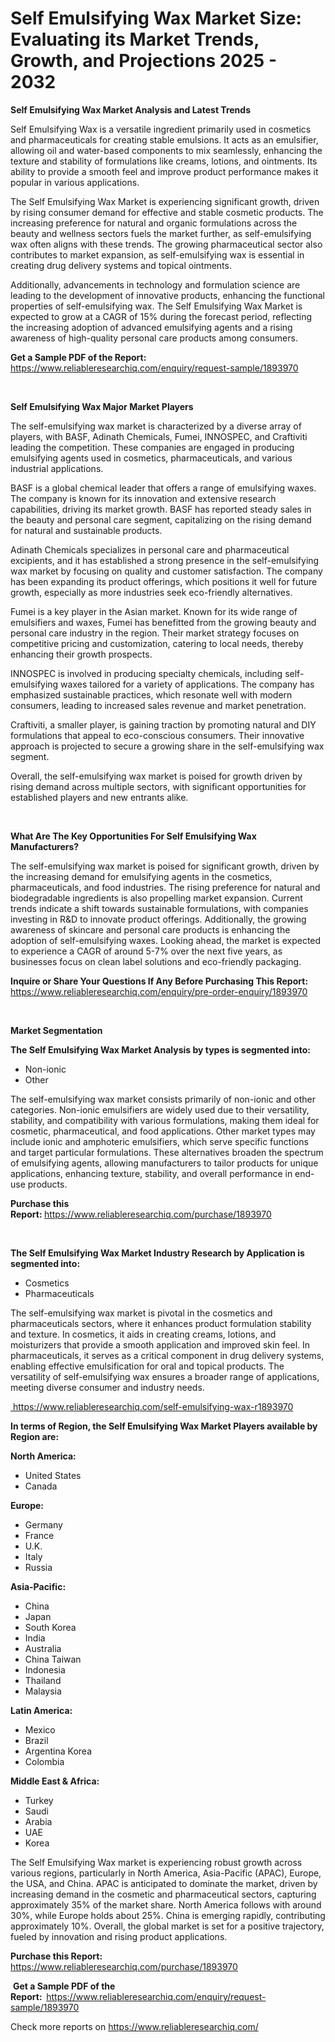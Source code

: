 <p><h1>Self Emulsifying Wax Market Size: Evaluating its Market Trends, Growth, and Projections 2025 - 2032</h1></p><p><strong>Self Emulsifying Wax Market Analysis and Latest Trends</strong></p>
<p><p>Self Emulsifying Wax is a versatile ingredient primarily used in cosmetics and pharmaceuticals for creating stable emulsions. It acts as an emulsifier, allowing oil and water-based components to mix seamlessly, enhancing the texture and stability of formulations like creams, lotions, and ointments. Its ability to provide a smooth feel and improve product performance makes it popular in various applications.</p><p>The Self Emulsifying Wax Market is experiencing significant growth, driven by rising consumer demand for effective and stable cosmetic products. The increasing preference for natural and organic formulations across the beauty and wellness sectors fuels the market further, as self-emulsifying wax often aligns with these trends. The growing pharmaceutical sector also contributes to market expansion, as self-emulsifying wax is essential in creating drug delivery systems and topical ointments.</p><p>Additionally, advancements in technology and formulation science are leading to the development of innovative products, enhancing the functional properties of self-emulsifying wax. The Self Emulsifying Wax Market is expected to grow at a CAGR of 15% during the forecast period, reflecting the increasing adoption of advanced emulsifying agents and a rising awareness of high-quality personal care products among consumers.</p></p>
<p><strong>Get a Sample PDF of the Report:&nbsp;</strong> <a href="https://www.reliableresearchiq.com/enquiry/request-sample/1893970?utm_campaign=2886&utm_medium=2&utm_source=Github&utm_content=ia&utm_term=02042025&utm_id=self-emulsifying-wax">https://www.reliableresearchiq.com/enquiry/request-sample/1893970</a></p>
<p>&nbsp;</p>
<p><strong>Self Emulsifying Wax Major Market Players</strong></p>
<p><p>The self-emulsifying wax market is characterized by a diverse array of players, with BASF, Adinath Chemicals, Fumei, INNOSPEC, and Craftiviti leading the competition. These companies are engaged in producing emulsifying agents used in cosmetics, pharmaceuticals, and various industrial applications.</p><p>BASF is a global chemical leader that offers a range of emulsifying waxes. The company is known for its innovation and extensive research capabilities, driving its market growth. BASF has reported steady sales in the beauty and personal care segment, capitalizing on the rising demand for natural and sustainable products.</p><p>Adinath Chemicals specializes in personal care and pharmaceutical excipients, and it has established a strong presence in the self-emulsifying wax market by focusing on quality and customer satisfaction. The company has been expanding its product offerings, which positions it well for future growth, especially as more industries seek eco-friendly alternatives.</p><p>Fumei is a key player in the Asian market. Known for its wide range of emulsifiers and waxes, Fumei has benefitted from the growing beauty and personal care industry in the region. Their market strategy focuses on competitive pricing and customization, catering to local needs, thereby enhancing their growth prospects.</p><p>INNOSPEC is involved in producing specialty chemicals, including self-emulsifying waxes tailored for a variety of applications. The company has emphasized sustainable practices, which resonate well with modern consumers, leading to increased sales revenue and market penetration.</p><p>Craftiviti, a smaller player, is gaining traction by promoting natural and DIY formulations that appeal to eco-conscious consumers. Their innovative approach is projected to secure a growing share in the self-emulsifying wax segment.</p><p>Overall, the self-emulsifying wax market is poised for growth driven by rising demand across multiple sectors, with significant opportunities for established players and new entrants alike.</p></p>
<p>&nbsp;</p>
<p><strong>What Are The Key Opportunities For Self Emulsifying Wax Manufacturers?</strong></p>
<p><p>The self-emulsifying wax market is poised for significant growth, driven by the increasing demand for emulsifying agents in the cosmetics, pharmaceuticals, and food industries. The rising preference for natural and biodegradable ingredients is also propelling market expansion. Current trends indicate a shift towards sustainable formulations, with companies investing in R&D to innovate product offerings. Additionally, the growing awareness of skincare and personal care products is enhancing the adoption of self-emulsifying waxes. Looking ahead, the market is expected to experience a CAGR of around 5-7% over the next five years, as businesses focus on clean label solutions and eco-friendly packaging.</p></p>
<p><strong>Inquire or Share Your Questions If Any Before Purchasing This Report:</strong> <a href="https://www.reliableresearchiq.com/enquiry/pre-order-enquiry/1893970?utm_campaign=2886&utm_medium=2&utm_source=Github&utm_content=ia&utm_term=02042025&utm_id=self-emulsifying-wax">https://www.reliableresearchiq.com/enquiry/pre-order-enquiry/1893970</a></p>
<p>&nbsp;</p>
<p><strong>Market Segmentation</strong></p>
<p><strong>The Self Emulsifying Wax Market Analysis by types is segmented into:</strong></p>
<p><ul><li>Non-ionic</li><li>Other</li></ul></p>
<p><p>The self-emulsifying wax market consists primarily of non-ionic and other categories. Non-ionic emulsifiers are widely used due to their versatility, stability, and compatibility with various formulations, making them ideal for cosmetic, pharmaceutical, and food applications. Other market types may include ionic and amphoteric emulsifiers, which serve specific functions and target particular formulations. These alternatives broaden the spectrum of emulsifying agents, allowing manufacturers to tailor products for unique applications, enhancing texture, stability, and overall performance in end-use products.</p></p>
<p><strong>Purchase this Report:&nbsp;</strong><a href="https://www.reliableresearchiq.com/purchase/1893970?utm_campaign=2886&utm_medium=2&utm_source=Github&utm_content=ia&utm_term=02042025&utm_id=self-emulsifying-wax">https://www.reliableresearchiq.com/purchase/1893970</a></p>
<p>&nbsp;</p>
<p><strong>The Self Emulsifying Wax Market Industry Research by Application is segmented into:</strong></p>
<p><ul><li>Cosmetics</li><li>Pharmaceuticals</li></ul></p>
<p><p>The self-emulsifying wax market is pivotal in the cosmetics and pharmaceuticals sectors, where it enhances product formulation stability and texture. In cosmetics, it aids in creating creams, lotions, and moisturizers that provide a smooth application and improved skin feel. In pharmaceuticals, it serves as a critical component in drug delivery systems, enabling effective emulsification for oral and topical products. The versatility of self-emulsifying wax ensures a broader range of applications, meeting diverse consumer and industry needs.</p></p>
<p><a href="https://www.reliableresearchiq.com/self-emulsifying-wax-r1893970?utm_campaign=2886&utm_medium=2&utm_source=Github&utm_content=ia&utm_term=02042025&utm_id=self-emulsifying-wax">&nbsp;https://www.reliableresearchiq.com/self-emulsifying-wax-r1893970</a></p>
<p><strong>In terms of Region, the Self Emulsifying Wax Market Players available by Region are:</strong></p>
<p>
    <p> <strong> North America: </strong>
        <ul>
            <li>United States</li>
            <li>Canada</li>
        </ul>
        </p> 
    <p> <strong> Europe: </strong>
        <ul>
            <li>Germany</li>
            <li>France</li>
            <li>U.K.</li>
            <li>Italy</li>
            <li>Russia</li>
        </ul>
        </p> 
    <p> <strong> Asia-Pacific: </strong>
        <ul>
            <li>China</li>
            <li>Japan</li>
            <li>South Korea</li>
            <li>India</li>
            <li>Australia</li>
            <li>China Taiwan</li>
            <li>Indonesia</li>
            <li>Thailand</li>
            <li>Malaysia</li>
        </ul>
        </p> 
    <p> <strong> Latin America: </strong>
        <ul>
            <li>Mexico</li>
            <li>Brazil</li>
            <li>Argentina Korea</li>
            <li>Colombia</li>
        </ul>
        </p> 
    <p> <strong> Middle East & Africa: </strong>
        <ul>
            <li>Turkey</li>
            <li>Saudi</li>
            <li>Arabia</li>
            <li>UAE</li>
            <li>Korea</li>
        </ul>
    </p>
    </p>
<p><p>The Self Emulsifying Wax market is experiencing robust growth across various regions, particularly in North America, Asia-Pacific (APAC), Europe, the USA, and China. APAC is anticipated to dominate the market, driven by increasing demand in the cosmetic and pharmaceutical sectors, capturing approximately 35% of the market share. North America follows with around 30%, while Europe holds about 25%. China is emerging rapidly, contributing approximately 10%. Overall, the global market is set for a positive trajectory, fueled by innovation and rising product applications.</p></p>
<p><strong>Purchase this Report: </strong><a href="https://www.reliableresearchiq.com/purchase/1893970?utm_campaign=2886&utm_medium=2&utm_source=Github&utm_content=ia&utm_term=02042025&utm_id=self-emulsifying-wax">https://www.reliableresearchiq.com/purchase/1893970</a></p>
<p>&nbsp;<strong>Get a Sample PDF of the Report:&nbsp;&nbsp;</strong><a href="https://www.reliableresearchiq.com/enquiry/request-sample/1893970?utm_campaign=2886&utm_medium=2&utm_source=Github&utm_content=ia&utm_term=02042025&utm_id=self-emulsifying-wax">https://www.reliableresearchiq.com/enquiry/request-sample/1893970</a></p>
<p><strong></strong></p>
<p>Check more reports on <a href="https://www.reliableresearchiq.com/?utm_campaign=2886&utm_medium=2&utm_source=Github&utm_content=ia&utm_term=02042025&utm_id=self-emulsifying-wax">https://www.reliableresearchiq.com/</a></p>